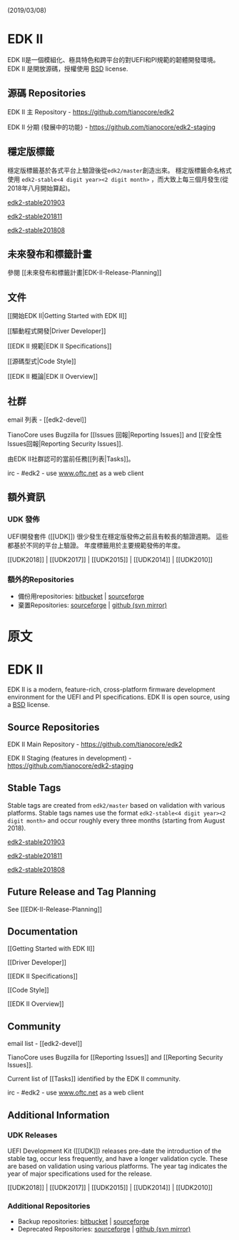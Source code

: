 (2019/03/08)
# EDK II

EDK II是一個模組化、極具特色和跨平台的對UEFI和PI規範的韌體開發環境。 EDK II 是開放源碼，授權使用 [BSD](http://www.opensource.org/licenses/bsd-license.php) license.

## 源碼 Repositories

EDK II 主 Repository - <https://github.com/tianocore/edk2>

EDK II 分期 (發展中的功能) - <https://github.com/tianocore/edk2-staging>


## 穩定版標籤

穩定版標籤基於各式平台上驗證後從`edk2/master`創造出來。 穩定版標籤命名格式使用 `edk2-stable<4 digit year><2 digit month>` ，而大致上每三個月發生(從2018年八月開始算起)。

[edk2-stable201903](https://github.com/tianocore/edk2/releases/tag/edk2-stable201903)

[edk2-stable201811](https://github.com/tianocore/edk2/releases/tag/edk2-stable201811)

[edk2-stable201808](https://github.com/tianocore/edk2/releases/tag/edk2-stable201808)

## 未來發布和標籤計畫

參閱 [[未來發布和標籤計畫|EDK-II-Release-Planning]]

## 文件

[[開始EDK II|Getting Started with EDK II]]

[[驅動程式開發|Driver Developer]]

[[EDK II 規範|EDK II Specifications]]

[[源碼型式|Code Style]]

[[EDK II 概論|EDK II Overview]]

## 社群

email 列表 - [[edk2-devel]]

TianoCore uses Bugzilla for [[Issues 回報|Reporting Issues]] and [[安全性Issues回報|Reporting Security Issues]].

由EDK II社群認可的當前任務[[列表|Tasks]]。

irc - #edk2 - use www.oftc.net as a web client

## 額外資訊

### UDK 發佈

UEFI開發套件 ([[UDK]]) 很少發生在穩定版發佈之前且有較長的驗證週期。 這些都基於不同的平台上驗證。 年度標籤用於主要規範發佈的年度。

[[UDK2018]] | [[UDK2017]] | [[UDK2015]] | [[UDK2014]] | [[UDK2010]]

### 額外的Repositories

* 備份用repositories: [bitbucket](https://bitbucket.org/tianocore/edk2) | [sourceforge](https://sourceforge.net/p/tianocore/edk2)
* 棄置Repositories: [sourceforge](https://svn.code.sf.net/p/edk2/code/trunk/edk2) | [github (svn mirror)](https://github.com/tianocore/edk2/trunk)

# 原文

# EDK II

EDK II is a modern, feature-rich, cross-platform firmware development environment for the UEFI and PI specifications. EDK II is open source, using a [BSD](http://www.opensource.org/licenses/bsd-license.php) license.

## Source Repositories

EDK II Main Repository - <https://github.com/tianocore/edk2>

EDK II Staging (features in development) - <https://github.com/tianocore/edk2-staging>

## Stable Tags

Stable tags are created from `edk2/master` based on validation with various platforms. Stable tags names use
the format `edk2-stable<4 digit year><2 digit month>` and occur roughly every three months (starting from August 2018).

[edk2-stable201903](https://github.com/tianocore/edk2/releases/tag/edk2-stable201903)

[edk2-stable201811](https://github.com/tianocore/edk2/releases/tag/edk2-stable201811)

[edk2-stable201808](https://github.com/tianocore/edk2/releases/tag/edk2-stable201808)

## Future Release and Tag Planning

See [[EDK-II-Release-Planning]]

## Documentation

[[Getting Started with EDK II]]

[[Driver Developer]]

[[EDK II Specifications]]

[[Code Style]]

[[EDK II Overview]]

## Community

email list - [[edk2-devel]]

TianoCore uses Bugzilla for [[Reporting Issues]] and [[Reporting Security Issues]].

Current list of [[Tasks]] identified by the EDK II community.

irc - #edk2 - use www.oftc.net as a web client

## Additional Information

### UDK Releases

UEFI Development Kit ([[UDK]]) releases pre-date the introduction of the stable tag, occur less frequently, and have a longer validation cycle. These are based on validation using various platforms. The year tag indicates the year of major specifications used for the release.

[[UDK2018]] | [[UDK2017]] | [[UDK2015]] | [[UDK2014]] | [[UDK2010]]

### Additional Repositories

* Backup repositories: [bitbucket](https://bitbucket.org/tianocore/edk2) | [sourceforge](https://sourceforge.net/p/tianocore/edk2)
* Deprecated Repositories: [sourceforge](https://svn.code.sf.net/p/edk2/code/trunk/edk2) | [github (svn mirror)](https://github.com/tianocore/edk2/trunk)
